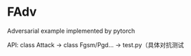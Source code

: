 # FAdv

Adversarial example implemented by pytorch

API:
class Attack -> class Fgsm/Pgd... -> test.py（具体对抗测试

